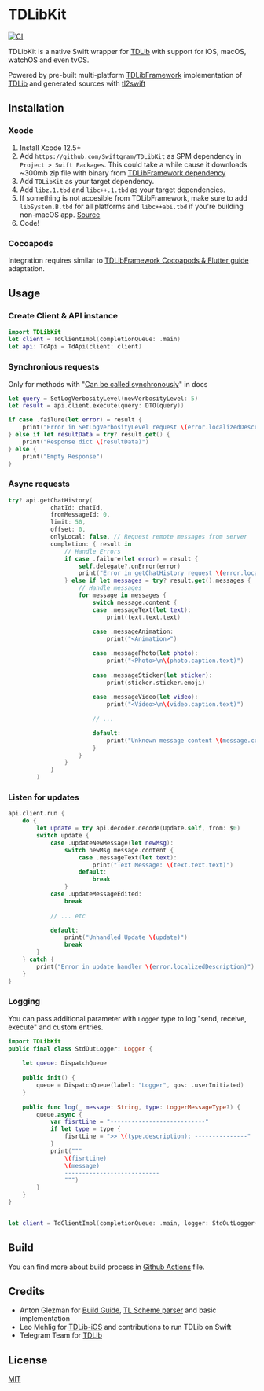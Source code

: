 # TDLibKit

[![CI](https://github.com/Swiftgram/TDLibKit/actions/workflows/ci.yml/badge.svg)](https://github.com/Swiftgram/TDLibKit/actions/workflows/ci.yml)

TDLibKit is a native Swift wrapper for [TDLib](https://github.com/tdlib/td) with support for iOS, macOS, watchOS and even tvOS.

Powered by pre-built multi-platform [TDLibFramework](https://github.com/Swiftgram/TDLibFramework) implementation of [TDLib](https://github.com/tdlib/td) and generated sources with [tl2swift](https://github.com/Swiftgram/tl2swift)

## Installation
### Xcode
1. Install Xcode 12.5+
2. Add `https://github.com/Swiftgram/TDLibKit` as SPM dependency in `Project > Swift Packages`. 
This could take a while cause it downloads ~300mb zip file with binary from [TDLibFramework dependency](https://github.com/Swiftgram/TDLibFramework)
3. Add `TDLibKit` as your target dependency.
4. Add `libz.1.tbd` and `libc++.1.tbd` as your target dependencies.
5. If something is not accesible from TDLibFramework, make sure to add `libSystem.B.tbd` for all platforms and `libc++abi.tbd` if you're building non-macOS app. [Source](https://github.com/modestman/tdlib-swift/blob/master/td-xcframework/td.xcodeproj/project.pbxproj#L301)
6. Code!
### Cocoapods
Integration requires similar to [TDLibFramework Cocoapods & Flutter guide](https://github.com/Swiftgram/TDLibFramework/wiki/CocoaPods-&-Flutter) adaptation.


## Usage
### Create Client & API instance
```swift
import TDLibKit
let client = TdClientImpl(completionQueue: .main)
let api: TdApi = TdApi(client: client)
```

### Synchronious requests
Only for methods with "[Can be called synchronously](https://github.com/tdlib/td/blob/73d8fb4b3584633b0ffde97a20bbff6602e7a5c4/td/generate/scheme/td_api.tl#L4294)" in docs
```swift
let query = SetLogVerbosityLevel(newVerbosityLevel: 5)
let result = api.client.execute(query: DTO(query))

if case .failure(let error) = result {
    print("Error in SetLogVerbosityLevel request \(error.localizedDescription)")
} else if let resultData = try? result.get() {
    print("Response dict \(resultData)")
} else {
    print("Empty Response")
}
```


### Async requests
```swift
try? api.getChatHistory(
            chatId: chatId,
            fromMessageId: 0,
            limit: 50,
            offset: 0,
            onlyLocal: false, // Request remote messages from server
            completion: { result in
                // Handle Errors
                if case .failure(let error) = result {
                    self.delegate?.onError(error)
                    print("Error in getChatHistory request \(error.localizedDescription)")
                } else if let messages = try? result.get().messages {
                    // Handle messages
                    for message in messages {
                        switch message.content {
                        case .messageText(let text):
                            print(text.text.text)
                            
                        case .messageAnimation:
                            print("<Animation>")

                        case .messagePhoto(let photo):
                            print("<Photo>\n\(photo.caption.text)")
                            
                        case .messageSticker(let sticker):
                            print(sticker.sticker.emoji)
                            
                        case .messageVideo(let video):
                            print("<Video>\n\(video.caption.text)")
                        
                        // ...

                        default:
                            print("Unknown message content \(message.content)")
                        }
                    }
                }
            }
        )
```


### Listen for updates
```swift
api.client.run {
    do {
        let update = try api.decoder.decode(Update.self, from: $0)
        switch update {
            case .updateNewMessage(let newMsg):
                switch newMsg.message.content {
                    case .messageText(let text):
                        print("Text Message: \(text.text.text)")
                    default:
                        break
                }
            case .updateMessageEdited:
                break
                
            // ... etc

            default:
                print("Unhandled Update \(update)")
                break
        }
    } catch {
        print("Error in update handler \(error.localizedDescription)")
    }
}
```


### Logging
You can pass additional parameter with `Logger` type to log "send, receive, execute" and custom entries. 
```swift
import TDLibKit
public final class StdOutLogger: Logger {
    
    let queue: DispatchQueue
    
    public init() {
        queue = DispatchQueue(label: "Logger", qos: .userInitiated)
    }
    
    public func log(_ message: String, type: LoggerMessageType?) {
        queue.async {
            var fisrtLine = "---------------------------"
            if let type = type {
                fisrtLine = ">> \(type.description): ---------------"
            }
            print("""
                \(fisrtLine)
                \(message)
                ---------------------------
                """)
        }
    }
}


let client = TdClientImpl(completionQueue: .main, logger: StdOutLogger())
```

## Build
You can find more about build process in [Github Actions](.github/workflows/ci.yml) file.

## Credits
- Anton Glezman for [Build Guide](https://github.com/modestman/tdlib-swift), [TL Scheme parser](https://github.com/modestman/tl2swift) and basic implementation
- Leo Mehlig for [TDLib-iOS](https://github.com/leoMehlig/TDLib-iOS) and contributions to run TDLib on Swift
- Telegram Team for [TDLib](https://github.com/tdlib/td)


## License
[MIT](LICENSE)
